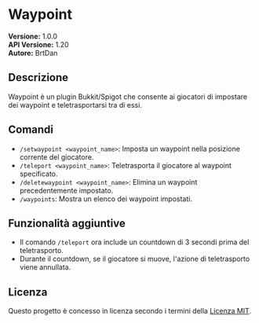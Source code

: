 # Waypoint

**Versione:** 1.0.0  
**API Versione:** 1.20  
**Autore:** BrtDan 

## Descrizione
Waypoint è un plugin Bukkit/Spigot che consente ai giocatori di impostare dei waypoint e teletrasportarsi tra di essi.

## Comandi
- `/setwaypoint <waypoint_name>`: Imposta un waypoint nella posizione corrente del giocatore.
- `/teleport <waypoint_name>`: Teletrasporta il giocatore al waypoint specificato.
- `/deletewaypoint <waypoint_name>`: Elimina un waypoint precedentemente impostato.
- `/waypoints`: Mostra un elenco dei waypoint impostati.

## Funzionalità aggiuntive
- Il comando `/teleport` ora include un countdown di 3 secondi prima del teletrasporto.
- Durante il countdown, se il giocatore si muove, l'azione di teletrasporto viene annullata.

## Licenza
Questo progetto è concesso in licenza secondo i termini della [Licenza MIT](LICENSE).
